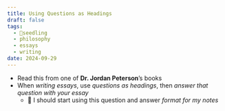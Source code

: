 ```yaml
---
title: Using Questions as Headings
draft: false
tags:
  - 🌱seedling
  - philosophy
  - essays
  - writing
date: 2024-09-29
---
```

- Read this from one of **Dr. Jordan Peterson**’s books
- When *writing essays*, use *questions as headings*, then *answer that question with your essay*
	- 📌 I should start using this question and answer *format for my notes*